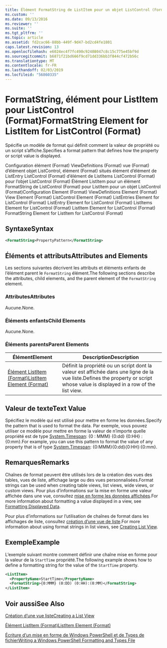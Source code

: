 ```yaml
---
title: Élément FormatString de ListItem pour un objet ListControl (Format) | Microsoft Docs
ms.custom: ''
ms.date: 09/13/2016
ms.reviewer: ''
ms.suite: ''
ms.tgt_pltfrm: ''
ms.topic: article
ms.assetid: fd2cac66-88bb-449f-9d47-bd2cd4fe1801
caps.latest.revision: 13
ms.openlocfilehash: e6024ec4f7fc490c92408047c8c15c775e45bf9d
ms.sourcegitcommit: b6871f21bd666f9cd71dd336bb3f844cf472b56c
ms.translationtype: MT
ms.contentlocale: fr-FR
ms.lasthandoff: 02/03/2019
ms.locfileid: "56860335"
---
```

# <a name="formatstring-element-for-listitem-for-listcontrol--format"></a><span data-ttu-id="a5d1d-102">FormatString, élément pour ListItem pour ListControl (Format)</span><span class="sxs-lookup"><span data-stu-id="a5d1d-102">FormatString Element for ListItem for ListControl  (Format)</span></span>

<span data-ttu-id="a5d1d-103">Spécifie un modèle de format qui définit comment la valeur de propriété ou un script s’affiche.</span><span class="sxs-lookup"><span data-stu-id="a5d1d-103">Specifies a format pattern that defines how the property or script value is displayed.</span></span>

<span data-ttu-id="a5d1d-104">Configuration élément (Format) ViewDefinitions (Format) vue (Format) d’élément objet ListControl, élément (Format) situés élément d’élément de ListEntry ListControl (Format) d’élément de ListItems ListControl (Format) pour l’objet ListControl (Format) Élément ListItem pour un élément FormatString de ListControl (Format) pour ListItem pour un objet ListControl (Format)</span><span class="sxs-lookup"><span data-stu-id="a5d1d-104">Configuration Element (Format) ViewDefinitions Element (Format) View Element (Format) ListControl Element (Format) ListEntries Element for ListControl (Format) ListEntry Element for ListControl (Format) ListItems Element for ListControl (Format) ListItem Element for ListControl (Format) FormatString Element for ListItem for ListControl (Format)</span></span>

## <a name="syntax"></a><span data-ttu-id="a5d1d-105">Syntaxe</span><span class="sxs-lookup"><span data-stu-id="a5d1d-105">Syntax</span></span>

```xml
<FormatString>PropertyPattern</FormatString>
```

## <a name="attributes-and-elements"></a><span data-ttu-id="a5d1d-106">Éléments et attributs</span><span class="sxs-lookup"><span data-stu-id="a5d1d-106">Attributes and Elements</span></span>

<span data-ttu-id="a5d1d-107">Les sections suivantes décrivent les attributs et éléments enfants de l’élément parent le `FormatString` élément.</span><span class="sxs-lookup"><span data-stu-id="a5d1d-107">The following sections describe the attributes, child elements, and the parent element of the `FormatString` element.</span></span>

### <a name="attributes"></a><span data-ttu-id="a5d1d-108">Attributes</span><span class="sxs-lookup"><span data-stu-id="a5d1d-108">Attributes</span></span>

<span data-ttu-id="a5d1d-109">Aucune.</span><span class="sxs-lookup"><span data-stu-id="a5d1d-109">None.</span></span>

### <a name="child-elements"></a><span data-ttu-id="a5d1d-110">Éléments enfants</span><span class="sxs-lookup"><span data-stu-id="a5d1d-110">Child Elements</span></span>

<span data-ttu-id="a5d1d-111">Aucune.</span><span class="sxs-lookup"><span data-stu-id="a5d1d-111">None.</span></span>

### <a name="parent-elements"></a><span data-ttu-id="a5d1d-112">Éléments parents</span><span class="sxs-lookup"><span data-stu-id="a5d1d-112">Parent Elements</span></span>

|<span data-ttu-id="a5d1d-113">Élément</span><span class="sxs-lookup"><span data-stu-id="a5d1d-113">Element</span></span>|<span data-ttu-id="a5d1d-114">Description</span><span class="sxs-lookup"><span data-stu-id="a5d1d-114">Description</span></span>|
|-------------|-----------------|
|[<span data-ttu-id="a5d1d-115">Élément ListItem (Format)</span><span class="sxs-lookup"><span data-stu-id="a5d1d-115">ListItem Element (Format)</span></span>](./listitem-element-for-listitems-for-listcontrol-format.md)|<span data-ttu-id="a5d1d-116">Définit la propriété ou un script dont la valeur est affichée dans une ligne de la vue liste.</span><span class="sxs-lookup"><span data-stu-id="a5d1d-116">Defines the property or script whose value is displayed in a row of the list view.</span></span>|

## <a name="text-value"></a><span data-ttu-id="a5d1d-117">Valeur de texte</span><span class="sxs-lookup"><span data-stu-id="a5d1d-117">Text Value</span></span>

<span data-ttu-id="a5d1d-118">Spécifiez le modèle qui est utilisé pour mettre en forme les données.</span><span class="sxs-lookup"><span data-stu-id="a5d1d-118">Specify the pattern that is used to format the data.</span></span> <span data-ttu-id="a5d1d-119">Par exemple, vous pouvez utiliser ce modèle pour mettre en forme la valeur de n’importe quelle propriété est de type [System.Timespan](/dotnet/api/System.TimeSpan): {0 : MMM} {0:dd} {0:HH} : {0:mm}.</span><span class="sxs-lookup"><span data-stu-id="a5d1d-119">For example, you can use this pattern to format the value of any property that is of type [System.Timespan](/dotnet/api/System.TimeSpan): {0:MMM}{0:dd}{0:HH}:{0:mm}.</span></span>

## <a name="remarks"></a><span data-ttu-id="a5d1d-120">Remarques</span><span class="sxs-lookup"><span data-stu-id="a5d1d-120">Remarks</span></span>

<span data-ttu-id="a5d1d-121">Chaînes de format peuvent être utilisés lors de la création des vues des tables, vues de liste, affichage large ou des vues personnalisées.</span><span class="sxs-lookup"><span data-stu-id="a5d1d-121">Format strings can be used when creating table views, list views, wide views, or custom views.</span></span> <span data-ttu-id="a5d1d-122">Pour plus d’informations sur la mise en forme une valeur affichée dans une vue, consultez [mise en forme les données affichées](./formatting-displayed-data.md).</span><span class="sxs-lookup"><span data-stu-id="a5d1d-122">For more information about formatting a value displayed in a view, see [Formatting Displayed Data](./formatting-displayed-data.md).</span></span>

<span data-ttu-id="a5d1d-123">Pour plus d’informations sur l’utilisation de chaînes de format dans les affichages de liste, consultez [création d’une vue de liste](./creating-a-list-view.md).</span><span class="sxs-lookup"><span data-stu-id="a5d1d-123">For more information about using format strings in list views, see [Creating List View](./creating-a-list-view.md).</span></span>

## <a name="example"></a><span data-ttu-id="a5d1d-124">Exemple</span><span class="sxs-lookup"><span data-stu-id="a5d1d-124">Example</span></span>

<span data-ttu-id="a5d1d-125">L’exemple suivant montre comment définir une chaîne mise en forme pour la valeur de la `StartTime` propriété.</span><span class="sxs-lookup"><span data-stu-id="a5d1d-125">The following example shows how to define a formatting string for the value of the `StartTime` property.</span></span>

```xml
<ListItem>
  <PropertyName>StartTime</PropertyName>
  <FormatString>{0:MMM} (0:DD) (0:HH):(0:MM)</FormatString>
</ListItem>
```

## <a name="see-also"></a><span data-ttu-id="a5d1d-126">Voir aussi</span><span class="sxs-lookup"><span data-stu-id="a5d1d-126">See Also</span></span>

[<span data-ttu-id="a5d1d-127">Création d’une vue liste</span><span class="sxs-lookup"><span data-stu-id="a5d1d-127">Creating a List View</span></span>](./creating-a-list-view.md)

[<span data-ttu-id="a5d1d-128">Élément ListItem (Format)</span><span class="sxs-lookup"><span data-stu-id="a5d1d-128">ListItem Element (Format)</span></span>](./listitem-element-for-listitems-for-listcontrol-format.md)

[<span data-ttu-id="a5d1d-129">Écriture d’un mise en forme de Windows PowerShell et de Types de fichier</span><span class="sxs-lookup"><span data-stu-id="a5d1d-129">Writing a Windows PowerShell Formatting and Types File</span></span>](./writing-a-powershell-formatting-file.md)
